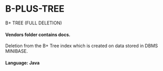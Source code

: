 # B-PLUS-TREE
B+ TREE  (FULL DELETION)

#### Vendors folder contains docs.

Deletion from the B+ Tree index which is created on data stored in DBMS MINIBASE.

#### Language: Java
